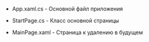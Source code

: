 - App.xaml.cs - Основной файл приложения

- StartPage.cs - Класс основной страницы

- MainPage.xaml - Страница к удалению в будущем
